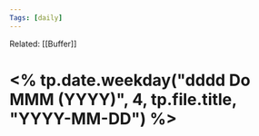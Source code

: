 ```yaml
---
Tags: [daily]
---
```

Related: [[Buffer]]
# <% tp.date.weekday("dddd Do MMM (YYYY)", 4, tp.file.title, "YYYY-MM-DD") %>


